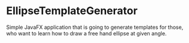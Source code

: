 # EllipseTemplateGenerator
Simple JavaFX application that is going to generate templates for those, who want to learn how to draw a free hand ellipse at given angle. 
